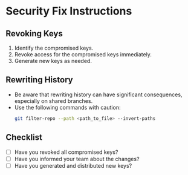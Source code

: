 # Security Fix Instructions

## Revoking Keys
1. Identify the compromised keys.
2. Revoke access for the compromised keys immediately.
3. Generate new keys as needed.

## Rewriting History
- Be aware that rewriting history can have significant consequences, especially on shared branches.
- Use the following commands with caution:
  ```bash
  git filter-repo --path <path_to_file> --invert-paths
  ```

## Checklist
- [ ] Have you revoked all compromised keys?
- [ ] Have you informed your team about the changes?
- [ ] Have you generated and distributed new keys?